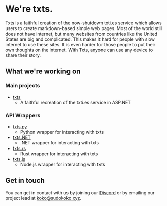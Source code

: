 # We're txts.

Txts is a faithful creation of the now-shutdown txti.es service which allows users to create markdown-based simple web pages.
Most of the world still does not have internet, but many websites from countries like the United States are big and
complicated. This makes it hard for people with slow internet to use these sites. It is even harder for those people to put
their own thoughts on the internet. With Txts, anyone can use any device to share their story. 

## What we're working on

### Main projects
- [txts](https://github.com/txts-team/txts)
  - A faithful recreation of the txti.es service in ASP.NET

### API Wrappers
- [txts.py](https://github.com/txts-team/txts.py)
  - Python wrapper for interacting with txts
- [txts.NET](https://github.com/txts-team/txts.NET)
  - .NET wrapper for interacting with txts
- [txts.rs](https://github.com/txts-team/txts.rs)
  - Rust wrapper for interacting with txts
- [txts.js](https://github.com/txts-team/txts.js)
  - Node.js wrapper for interacting with txts
 
## Get in touch

You can get in contact with us by joining our [Discord](https://discord.gg/Y5QfmF9uW3) or by emailing our project lead at
[koko@sudokoko.xyz](mailto:koko@sudokoko.xyz?subject=%5Btxts%5D).
